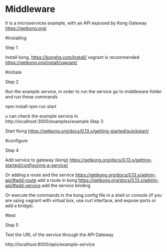 # Middleware

It is a microservices example, with an API exposed by Kong Gateway https://getkong.org/

#Installing

Step 1

Install kong, https://konghq.com/install/  vagrant is recommended https://getkong.org/install/vagrant/

#initiate

Step 2

Run the example service, in order to run the service go to middleware folder and run these commands

npm install
npm run start

u can check the example service in http://localhost:3000/examples/example
Step 3

Start Kong
https://getkong.org/docs/0.13.x/getting-started/quickstart/

#configure

Step 4

Add service to gateway (kong)
https://getkong.org/docs/0.13.x/getting-started/configuring-a-service/

Or adding a route and the service
https://getkong.org/docs/0.13.x/admin-api/#add-route
add a route in kong
https://getkong.org/docs/0.13.x/admin-api/#add-service
add the service binding

Or execute the commands in the kong.config file in a shell or console
(if you are using vagrant with virtual box, use curl interface, and expose ports or add a bridge).

#test

Step 5

Test the URL of the service through the API Gateway   

http://localhost:8000/apis/example-service

